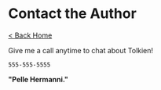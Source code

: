 # Contact the Author

[< Back Home](/)

Give me a call anytime to chat about Tolkien!

`555-555-5555`

**"Pelle Hermanni."**